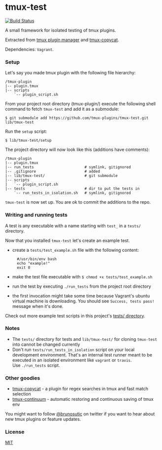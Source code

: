 # tmux-test

[![Build Status](https://travis-ci.org/tmux-plugins/tmux-test.png?branch=master)](https://travis-ci.org/tmux-plugins/tmux-test)

A small framework for isolated testing of tmux plugins.

Extracted from [tmux plugin manager](https://github.com/tmux-plugins/tpm) and
[tmux-copycat](https://github.com/tmux-plugins/tmux-copycat).

Dependencies: `Vagrant`.

### Setup

Let's say you made tmux plugin with the following file hierarchy:

```text
/tmux-plugin
|-- plugin.tmux
|-- scripts
    `-- plugin_script.sh
```

From your project root directory (tmux-plugin/) execute the following shell
command to fetch `tmux-test` and add it as a submodule:

    $ git submodule add https://github.com/tmux-plugins/tmux-test.git lib/tmux-test

Run the `setup` script:

    $ lib/tmux-test/setup

The project directory will now look like this (additions have comments):

```text
/tmux-plugin
|-- plugin.tmux
|-- run_tests                       # symlink, gitignored
|-- .gitignore                      # added
|-- lib/tmux-test/                  # git submodule
|-- scripts
|   `-- plugin_script.sh
|-- tests                           # dir to put the tests in
    `-- run_tests_in_isolation.sh   # symlink, gitignored
```

`tmux-test` is now set up. You are ok to commit the additions to the repo.

### Writing and running tests

A test is any executable with a name starting with `test_` in a `tests/`
directory.

Now that you installed `tmux-test` let's create an example test.

- create a `tests/test_example.sh` file with the following content:

        #/usr/bin/env bash
        echo "example!"
        exit 0

- make the test file executable with `$ chmod +x tests/test_example.sh`
- run the test by executing `./run_tests` from the project root directory
- the first invocation might take some time because Vagrant's ubuntu virtual
  machine is downloading. You should see `Success, tests pass!` message when it's
  done.

Check out more example test scripts in this project's [tests/ directory](tests/).

### Notes

- The `tests/` directory for tests and `lib/tmux-test/` for cloning `tmux-test`
  into cannot be changed currently
- Don't run `tests/run_tests_in_isolation` script on your local development
  environment. That's an internal test runner meant to be executed in an
  isolated environment like `vagrant` or `travis`.<br/>
  Use `./run_tests` script.

### Other goodies

- [tmux-copycat](https://github.com/tmux-plugins/tmux-copycat) - a plugin for
  regex searches in tmux and fast match selection
- [tmux-continuum](https://github.com/tmux-plugins/tmux-continuum) - automatic
  restoring and continuous saving of tmux env

You might want to follow [@brunosutic](https://twitter.com/brunosutic) on
twitter if you want to hear about new tmux plugins or feature updates.

### License

[MIT](LICENSE.md)
